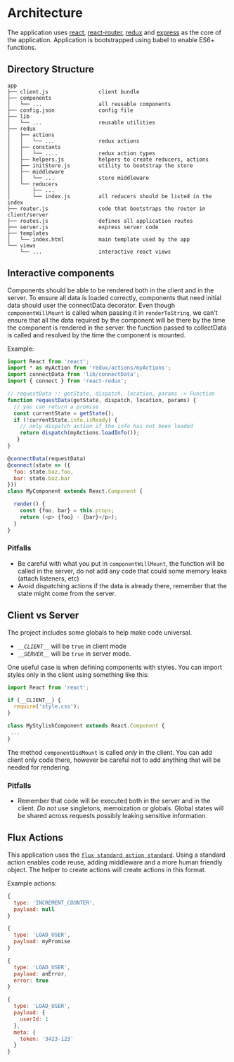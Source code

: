# Architecture

The application uses [react](https://facebook.github.io/react/),
[react-router](http://rackt.github.io/react-router/tags/v1.0.0-beta3.html),
[redux](https://github.com/gaearon/redux) and [express](http://expressjs.com/)
as the core of the application. Application is bootstrapped using babel to
enable ES6+ functions.


## Directory Structure
```
app
├── client.js                client bundle
├── components
│   └── ...                  all reusable components
├── config.json              config file
├── lib
│   └── ...                  reusable utilities
├── redux
│   ├── actions
│   │   └── ...              redux actions
│   ├── constants
│   │   └── ....             redux action types
│   ├── helpers.js           helpers to create reducers, actions
│   ├── initStore.js         utility to bootstrap the store
│   ├── middleware
│   │   └── ...              store middleware
│   └── reducers
│       ├── ...
│       └── index.js         all reducers should be listed in the index
├── router.js                code that bootstraps the router in client/server
├── routes.js                defines all application routes
├── server.js                express server code
├── templates
│   └── index.html           main template used by the app
└── views
    └── ...                  interactive react views
```

## Interactive components

Components should be able to be rendered both in the client and in the server.
To ensure all data is loaded correctly, components that need initial data should
user the connectData decorator. Even though `componentWillMount` is
called when passing it in `renderToString`, we can't ensure that all the data
required by the component will be there by the time the component is rendered
in the server. the function passed to collectData is called and resolved by 
the time the component is mounted.

Example:

```javascript
import React from 'react';
import * as myAction from 'redux/actions/myActions';
import connectData from 'lib/connectData';
import { connect } from 'react-redux';

// requestData :: getState, dispatch, location, params -> Function
function requestData(getState, dispatch, location, params) {
  // you can return a promise
  const currentState = getState();
  if (!currentState.info.isReady) {
    // only dispatch action if the info has not been loaded
    return dispatch(myActions.loadInfo());
   }
}

@connectData(requestData)
@connect(state => ({
  foo: state.baz.foo,
  bar: state.baz.bar
}))
class MyComponent extends React.Component {

  render() {
    const {foo, bar} = this.props;
    return (<p> {foo} - {bar}</p>);
  }
}
```


### Pitfalls

- Be careful with what you put in `componentWillMount`, the function will be
called in the server, do not add any code that could some memory leaks (attach
listeners, etc)
- Avoid dispatching actions if the data is already there, remember that the
state might come from the server.

## Client vs Server

The project includes some globals to help make code universal.

- *`__CLIENT__`* will be `true` in client mode
- *`__SERVER__`* will be `true` in server mode.

One useful case is when defining components with styles. You can import
styles only in the client using something like this:

```javascript
import React from 'react';

if (__CLIENT__) {
  require('style.css');
}

class MyStylishComponent extends React.Component {
 ...
}
```

The method `componentDidMount` is called *only* in the client. You can add client
only code there, however be careful not to add anything that will be needed for
rendering.

### Pitfalls

- Remember that code will be executed both in the server and in the client. *Do not*
use singletons, memoization or globals. Global states will be shared across
requests possibly leaking sensitive information.

## Flux Actions

This application uses the
[`flux standard action standard`](https://github.com/acdlite/flux-standard-action).
Using a standard action enables code reuse, adding middleware and a more human
friendly object. The helper to create actions will create actions in
this format.

Example actions:

```javascript
{
  type: 'INCREMENT_COUNTER',
  payload: null
}
```

```javascript
{
  type: 'LOAD_USER',
  payload: myPromise
}
```

```javascript
{
  type: 'LOAD_USER',
  payload: anError,
  error: true
}
```

```javascript
{
  type: 'LOAD_USER',
  payload: {
    userId: 1
  },
  meta: {
    token: '3423-123'
  }
}
```


